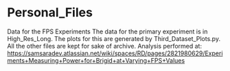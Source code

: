 # Personal_Files 
Data for the FPS Experiments
The data for the primary experiment is in High_Res_Long. The plots for this are generated by Third_Dataset_Plots.py. 
All the other files are kept for sake of archive. 
Analysis performed at: https://samsaradev.atlassian.net/wiki/spaces/RD/pages/2821980629/Experiments+Measuring+Power+for+Brigid+at+Varying+FPS+Values
